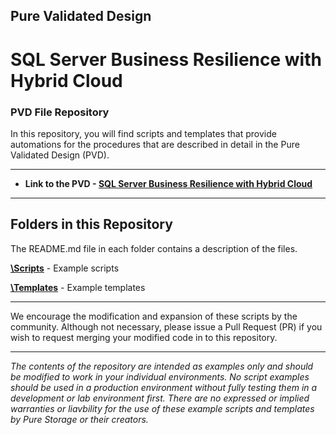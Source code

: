 ## Pure Validated Design
# SQL Server Business Resilience with Hybrid Cloud

### PVD File Repository
In this repository, you will find scripts and templates that provide automations for the procedures that are described in detail in the Pure Validated Design (PVD).
<!-- wp:separator -->
<hr class="wp-block-separator"/>
<!-- /wp:separator -->

* **Link to the PVD - [SQL Server Business Resilience with Hybrid Cloud](https://www.purestorage.com/)**

<!-- wp:separator -->
<hr class="wp-block-separator"/>
<!-- /wp:separator -->

## Folders in this Repository
The README.md file in each folder contains a description of the files.

[**\Scripts**](https://github.com/PureStorage-OpenConnect/SQL-PVD/tree/main/scripts) - Example scripts

[**\Templates**](https://github.com/PureStorage-OpenConnect/SQL-PVD/tree/main/templates) - Example templates
<!-- wp:separator -->
<hr class="wp-block-separator"/>
<!-- /wp:separator -->

We encourage the modification and expansion of these scripts by the community. Although not necessary, please issue a Pull Request (PR) if you wish to request merging your modified code in to this repository.

<!-- wp:separator -->
<hr class="wp-block-separator"/>
<!-- /wp:separator -->

_The contents of the repository are intended as examples only and should be modified to work in your individual environments. No script examples should be used in a production environment without fully testing them in a development or lab environment first. There are no expressed or implied warranties or liavbility for the use of these example scripts and templates by Pure Storage or their creators._
